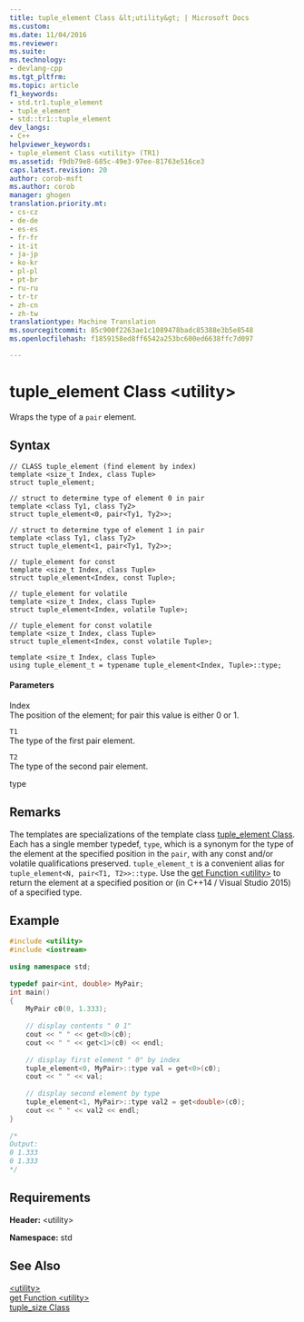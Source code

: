 ```yaml
---
title: tuple_element Class &lt;utility&gt; | Microsoft Docs
ms.custom: 
ms.date: 11/04/2016
ms.reviewer: 
ms.suite: 
ms.technology:
- devlang-cpp
ms.tgt_pltfrm: 
ms.topic: article
f1_keywords:
- std.tr1.tuple_element
- tuple_element
- std::tr1::tuple_element
dev_langs:
- C++
helpviewer_keywords:
- tuple_element Class <utility> (TR1)
ms.assetid: f9db79e8-685c-49e3-97ee-81763e516ce3
caps.latest.revision: 20
author: corob-msft
ms.author: corob
manager: ghogen
translation.priority.mt:
- cs-cz
- de-de
- es-es
- fr-fr
- it-it
- ja-jp
- ko-kr
- pl-pl
- pt-br
- ru-ru
- tr-tr
- zh-cn
- zh-tw
translationtype: Machine Translation
ms.sourcegitcommit: 85c900f2263ae1c1089478badc85388e3b5e8548
ms.openlocfilehash: f1859158ed8ff6542a253bc600ed6638ffc7d097

---
```

# tuple_element Class &lt;utility&gt;
Wraps the type of a `pair` element.  
  
## Syntax  
  
```
// CLASS tuple_element (find element by index)
template <size_t Index, class Tuple>
struct tuple_element;

// struct to determine type of element 0 in pair
template <class Ty1, class Ty2>
struct tuple_element<0, pair<Ty1, Ty2>>;

// struct to determine type of element 1 in pair
template <class Ty1, class Ty2>
struct tuple_element<1, pair<Ty1, Ty2>>;

// tuple_element for const
template <size_t Index, class Tuple>
struct tuple_element<Index, const Tuple>;

// tuple_element for volatile
template <size_t Index, class Tuple>
struct tuple_element<Index, volatile Tuple>;

// tuple_element for const volatile
template <size_t Index, class Tuple>
struct tuple_element<Index, const volatile Tuple>;

template <size_t Index, class Tuple>
using tuple_element_t = typename tuple_element<Index, Tuple>::type;
```  
  
#### Parameters  
 Index  
 The position of the element; for pair this value is either 0 or 1.  
  
 `T1`  
 The type of the first pair element.  
  
 `T2`  
 The type of the second pair element.  
  
 type  
  
## Remarks  
 The templates are specializations of the template class [tuple_element Class](../standard-library/tuple-element-class-tuple.md). Each has a single member typedef, `type`, which is a synonym for the type of the element at the specified position in the `pair`, with any const and/or volatile qualifications preserved. `tuple_element_t` is a convenient alias for `tuple_element<N, pair<T1, T2>>::type`. Use the [get Function &lt;utility&gt;](../standard-library/utility-functions.md#get) to return the element at a specified position or (in C++14 / Visual Studio 2015) of a specified type.  
  
## Example  
  
```cpp  
#include <utility>   
#include <iostream>   
  
using namespace std;  
  
typedef pair<int, double> MyPair;  
int main()  
{  
    MyPair c0(0, 1.333);  
  
    // display contents " 0 1"   
    cout << " " << get<0>(c0);  
    cout << " " << get<1>(c0) << endl;  
  
    // display first element " 0" by index  
    tuple_element<0, MyPair>::type val = get<0>(c0);  
    cout << " " << val;  
  
    // display second element by type   
    tuple_element<1, MyPair>::type val2 = get<double>(c0);  
    cout << " " << val2 << endl;  
}  
  
/*  
Output:  
0 1.333  
0 1.333  
*/  
```  
  
## Requirements  
 **Header:** \<utility>  
  
 **Namespace:** std  
  
## See Also  
 [\<utility>](../standard-library/utility.md)   
 [get Function &lt;utility&gt;](../standard-library/utility-functions.md#get)   
 [tuple_size Class](../standard-library/tuple-size-class-utility.md)



<!--HONumber=Jan17_HO2-->


